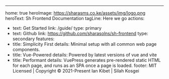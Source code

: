 ---
home: true
heroImage: https://sharasms.co.ke/assets/img/logo.png
heroText: Sh Frontend Documentation
tagLine: Here we go
actions:
- text: Get Started
  link: /guide/
  type: primary
- text: Github
  link: https://github.com/sharasolns/sh-frontend
  type: secondary
features:
- title: Simplicity First
  details: Minimal setup with all common web page components.
- title: Vue-Powered
  details: Powered by latest versions of vue and vite
- title: Performant
  details: VuePress generates pre-rendered static HTML for each page, and runs as an SPA once a page is loaded.
footer: MIT Licensed | Copyright © 2021-Present Ian Kibet | Silah Kosgei

